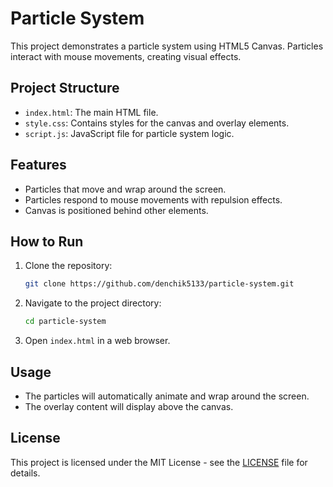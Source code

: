 # Particle System

This project demonstrates a particle system using HTML5 Canvas. Particles interact with mouse movements, creating visual effects.

## Project Structure

- `index.html`: The main HTML file.
- `style.css`: Contains styles for the canvas and overlay elements.
- `script.js`: JavaScript file for particle system logic.

## Features

- Particles that move and wrap around the screen.
- Particles respond to mouse movements with repulsion effects.
- Canvas is positioned behind other elements.

## How to Run

1. Clone the repository:

    ```bash
    git clone https://github.com/denchik5133/particle-system.git
    ```

2. Navigate to the project directory:

    ```bash
    cd particle-system
    ```

3. Open `index.html` in a web browser.

## Usage

- The particles will automatically animate and wrap around the screen.
- The overlay content will display above the canvas.

## License

This project is licensed under the MIT License - see the [LICENSE](LICENSE) file for details.
